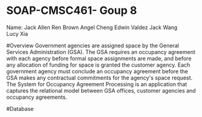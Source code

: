 # SOAP-CMSC461- Goup 8
Name:  Jack Allen 
      Ren Brown 
      Angel Cheng 
      Edwin Valdez 
      Jack Wang  
      Lucy Xia

#Overview
Government agencies are assigned space by the General Services Administration (GSA).
The GSA requires an occupancy agreement with each agency before formal space assignments
are made, and before any allocation of funding for space is granted the customer agency. Each
government agency must conclude an occupancy agreement before the GSA makes any
contractual commitments for the agency's space request. The System for Occupancy Agreement
Processing is an application that captures the relational model between GSA offices, customer
agencies and occupancy agreements. 

#Database
